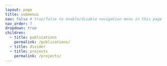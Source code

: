 ```yaml
---
layout: page
title: submenus
nav: false # true/false to enable/disable navigation menu in this page
nav_order: 7
dropdown: true
children:
  - title: publications
    permalink: /publications/
  - title: divider
  - title: projects
    permalink: /projects/
---
```

